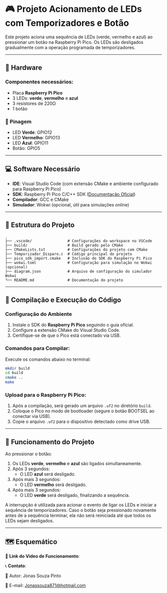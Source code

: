 # 🎮 Projeto Acionamento de LEDs com Temporizadores e Botão

Este projeto aciona uma sequência de LEDs (verde, vermelho e azul) ao pressionar um botão na Raspberry Pi Pico. Os LEDs são desligados gradualmente com a operação programada de temporizadores. 

---

## 🔧 Hardware
### Componentes necessários:
- Placa **Raspberry Pi Pico**
- 3 LEDs: **verde**, **vermelho** e **azul**
- 3 resistores de 220Ω
- 1 botão


### 📍 Pinagem
- LED **Verde**: GPIO12 
- LED **Vermelho**: GPIO13
- LED **Azul**: GPIO11 
- Botão: GPIO5 

---

## 💻 Software Necessário
- **IDE**: Visual Studio Code (com extensão CMake e ambiente configurado para Raspberry Pi Pico)
- **SDK**: Raspberry Pi Pico C/C++ SDK ([Documentação Oficial](https://github.com/raspberrypi/pico-sdk))
- **Compilador**: GCC e CMake
- **Simulador**: Wokwi (opcional, útil para simulações online)

---

## 📁 Estrutura do Projeto

```plaintext
.
├── .vscode/                # Configurações do workspace no VSCode
├── build/                  # Build gerado pelo CMake
├── CMakeLists.txt          # Configurações do projeto com CMake
├── Temporizador_Disparo.c  # Código principal do projeto
├── pico_sdk_import.cmake   # Inclusão do SDK do Raspberry Pi Pico
├── wokwi.toml              # Configuração para simulação no Wokwi (opcional)
├── diagram.json            # Arquivo de configuração do simulador Wokwi
└── README.md               # Documentação do projeto
```

---

## 🚀 Compilação e Execução do Código

### Configuração do Ambiente
1. Instale o SDK do **Raspberry Pi Pico** seguindo o guia oficial.
2. Configure a extensão CMake do Visual Studio Code.
3. Certifique-se de que o Pico está conectado via USB.

### Comandos para Compilar:
Execute os comandos abaixo no terminal:
```bash
mkdir build
cd build
cmake ..
make
```

### Upload para o Raspberry Pi Pico:
1. Após a compilação, será gerado um arquivo `.uf2` no diretório `build`.
2. Coloque o Pico no modo de bootloader (segure o botão BOOTSEL ao conectar via USB).
3. Copie o arquivo `.uf2` para o dispositivo detectado como drive USB.

---

## 🚀 Funcionamento do Projeto

Ao pressionar o botão:
1. Os LEDs **verde**, **vermelho** e **azul** são ligados simultaneamente.
2. Após 3 segundos:
   - O LED **azul** será desligado.
3. Após mais 3 segundos:
   - O LED **vermelho** será desligado.
4. Após mais 3 segundos:
   - O LED **verde** será desligado, finalizando a sequência.
   
A interrupção é utilizada para acionar o evento de ligar os LEDs e iniciar a sequência de temporizadores. Caso o botão seja pressionado novamente antes de a sequência terminar, ela não será reiniciada até que todos os LEDs sejam desligados.

---


## 🗺️ Esquemático


🔗 **Link do Vídeo de Funcionamento**: 

📞 **Contato**:

👤 Autor: Jonas Souza Pinto

📧 E-mail: Jonassouza871@hotmail.com

